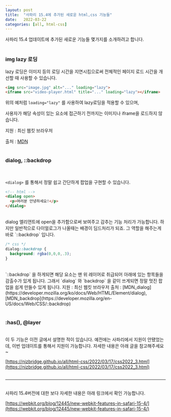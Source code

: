 ```yaml
---
layout: post
title:  "사파리 15.4에 추가된 새로운 html,css 기능들"
date:   2022-03-22
categories: [all, html-css]
---
```

사파리 15.4 업데이트에 추가된 새로운 기능들 몇가지를 소개하려고 합니다.
<br><br>

### img lazy 로딩

lazy 로딩은 이미지 등의 로딩 시간을 지연시킴으로써 전체적인 페이지 로드 시간을 개선할 때 사용할 수 있습니다. 

```html
<img src="image.jpg" alt="..." loading="lazy">
<iframe src="video-player.html" title="..." loading="lazy"></iframe>
```

위의 예처럼 `loading="lazy"`  를 사용하여 lazy로딩을 적용할 수 있으며,

사용자가 해당 속성이 있는 요소에 접근하기 전까지는 이미지나 iframe을 로드하지 않습니다.

지원 : 최신 웹킷 브라우저

출처 : [MDN](https://developer.mozilla.org/en-US/docs/Web/Performance/Lazy_loading)
<br><br>

### dialog, ::backdrop
<br>

`<dialog>` 를 통해서 정말 쉽고 간단하게 팝업을 구현할 수 있습니다.

```html
<!-- html -->
<dialog open>
  <p>여러분 안녕하세요!</p>
</dialog>
```
<br>
dialog 엘리먼트에 open을 추가함으로써 보여주고 감추는 기능 처리가 가능합니다.
하지만 일반적으로 다이얼로그가 나올때는 배경이 딤드처리가 되죠.
그 역할을 해주는게 바로 `::backdrop` 입니다.

```css
/* css */
dialog::backdrop {
  background: rgba(0,0,0,.3);
}
```
<br>
`::backdrop` 을 하게되면 해당 요소는 맨 위 레이어로 취급되어 아래에 있는 항목들을 감출수가 있게 됩니다.
그래서 `dialog` 와 `backdrop` 을 같이 쓰게되면 정말 멋진 팝업을 쉽게 만들수 있게 됩니다.
지원 : 최신 웹킷 브라우저
출처 : [MDN_dialog](https://developer.mozilla.org/ko/docs/Web/HTML/Element/dialog), [MDN_backdrop](https://developer.mozilla.org/en-US/docs/Web/CSS/::backdrop)
<br><br>

### :has(),  @layer
<br>
이 두 기능은 이전 글에서 설명한 적이 있습니다.
예전에는 사파리에서 지원이 안됐었는데, 이번 업데이트를 통해서 지원이 가능합니다.
자세한 내용은 아래 글을 참고해주세요~

[https://nizbridge.github.io/all/html-css/2022/03/17/css2022_3.html](https://nizbridge.github.io/all/html-css/2022/03/17/css2022_3.html)
<br><br>

---
<br>
사파리 15.4버전에 대한 보다 자세한 내용은 아래 링크에서 확인 가능합니다.

[https://webkit.org/blog/12445/new-webkit-features-in-safari-15-4/](https://webkit.org/blog/12445/new-webkit-features-in-safari-15-4/)